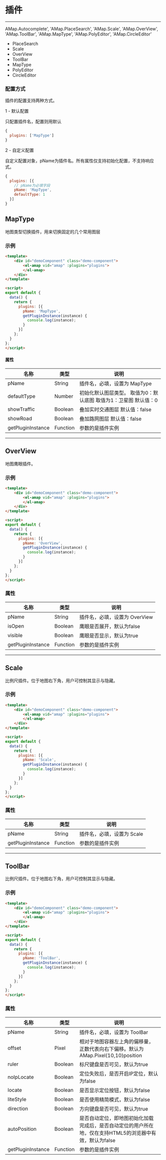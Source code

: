# 插件

---

AMap.Autocomplete', 'AMap.PlaceSearch', 'AMap.Scale', 'AMap.OverView', 'AMap.ToolBar', 'AMap.MapType', 'AMap.PolyEditor', 'AMap.CircleEditor'

* PlaceSearch
* Scale
* OverView
* ToolBar
* MapType
* PolyEditor
* CircleEditor


### 配置方式

插件的配置支持两种方式。

1 - 默认配置

只配置插件名，配置则用默认

```javascript
{
  plugins: ['MapType']
}
```

2 - 自定义配置

自定义配置对象，pName为插件名。所有属性仅支持初始化配置，不支持响应式。

```javascript
{
  plugins: [{
    // pName为必填字段
    pName: 'MapType',
    defaultType: 1
  }]
}
```

## MapType

地图类型切换插件，用来切换固定的几个常用图层

### 示例

```html
<template>
    <div id="demoComponent" class="demo-component">
        <el-amap vid="amap" :plugins="plugins">
        </el-amap>
    </div>
</template>

<script>
export default {
  data() {
    return {
      plugins: [{
        pName: 'MapType',
        getPluginInstance(instance) {
          console.log(instance);
        }
      }]
    };
  }
};
</script>
```


#### 属性

名称 | 类型 | 说明
---|---|---|
pName | String | 插件名，必填，设置为 MapType
defaultType | Number | 初始化默认图层类型。 取值为0：默认底图 取值为1：卫星图 默认值：0
showTraffic | Boolean | 叠加实时交通图层 默认值：false
showRoad | Boolean | 叠加路网图层 默认值：false
getPluginInstance | Function | 参数的是插件实例

--------------

## OverView

地图鹰眼插件。

### 示例

```html
<template>
    <div id="demoComponent" class="demo-component">
        <el-amap vid="amap" :plugins="plugins">
        </el-amap>
    </div>
</template>

<script>
export default {
  data() {
    return {
      plugins: [{
        pName: 'OverView',
        getPluginInstance(instance) {
          console.log(instance);
        }
      }]
    };
  }
};
</script>
```


### 属性

名称 | 类型 | 说明
---|---|---|
pName | String | 插件名，必填，设置为 OverView
isOpen | Boolean | 鹰眼是否展开，默认为false
visible | Boolean | 鹰眼是否显示，默认为true
getPluginInstance | Function | 参数的是插件实例

--------------

## Scale

比例尺插件。位于地图右下角，用户可控制其显示与隐藏。

### 示例

```html
<template>
    <div id="demoComponent" class="demo-component">
        <el-amap vid="amap" :plugins="plugins">
        </el-amap>
    </div>
</template>

<script>
export default {
  data() {
    return {
      plugins: [{
        pName: 'Scale',
        getPluginInstance(instance) {
          console.log(instance);
        }
      }]
    };
  }
};
</script>
```


### 属性

名称 | 类型 | 说明
---|---|---|
pName | String | 插件名，必填，设置为 Scale
getPluginInstance | Function | 参数的是插件实例

--------------

## ToolBar

比例尺插件。位于地图右下角，用户可控制其显示与隐藏。

### 示例

```html
<template>
    <div id="demoComponent" class="demo-component">
        <el-amap vid="amap" :plugins="plugins">
        </el-amap>
    </div>
</template>

<script>
export default {
  data() {
    return {
      plugins: [{
        pName: 'ToolBar',
        getPluginInstance(instance) {
          console.log(instance);
        }
      }]
    };
  }
};
</script>
```


### 属性

名称 | 类型 | 说明
---|---|---|
pName | String | 插件名，必填，设置为 ToolBar
offset |	Pixel |	相对于地图容器左上角的偏移量，正数代表向右下偏移。默认为AMap.Pixel(10,10)position |	String |	控件停靠位置LT:左上角;RT:右上角;LB:左下角;RB:右下角;默认位置：LT
ruler |	Boolean |	标尺键盘是否可见，默认为true
noIpLocate |	Boolean |	定位失败后，是否开启IP定位，默认为false
locate |	Boolean |	是否显示定位按钮，默认为false
liteStyle |	Boolean |	是否使用精简模式，默认为false
direction |	Boolean |	方向键盘是否可见，默认为true
autoPosition |	Boolean |	是否自动定位，即地图初始化加载完成后，是否自动定位的用户所在地，仅在支持HTML5的浏览器中有效，默认为false
getPluginInstance | Function | 参数的是插件实例
